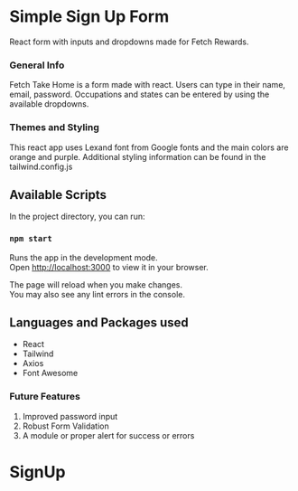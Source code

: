 # Simple Sign Up Form

React form with inputs and dropdowns made for Fetch Rewards.

### General Info

Fetch Take Home is a form made with react. Users can type in their name, email, password. Occupations and states can be entered by using the available dropdowns.

### Themes and Styling

This react app uses Lexand font from Google fonts and the main colors are orange and purple. Additional styling information can be found in the tailwind.config.js

## Available Scripts

In the project directory, you can run:

### `npm start`

Runs the app in the development mode.\
Open [http://localhost:3000](http://localhost:3000) to view it in your browser.

The page will reload when you make changes.\
You may also see any lint errors in the console.

## Languages and Packages used

- React
- Tailwind
- Axios
- Font Awesome


### Future Features

1. Improved password input
2. Robust Form Validation
3. A module or proper alert for success or errors

# SignUp
